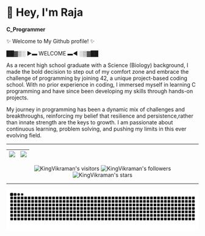 # 👋 Hey, I'm Raja
                                                                                                                                    
**C_Programmer**


✨ Welcome to My Github profile! ✨ 


██▓▒░ ►▬ WELCOME ▬◄ ░▒▓██

                                              
As a recent high school graduate with a Science (Biology) background, I made the bold decision to step out of my comfort zone and embrace the challenge of programming by joining 42, a unique project-based coding school. With no prior experience in coding, I immersed myself in learning C programming and have since been developing my skills through hands-on projects.

My journey in programming has been a dynamic mix of challenges and breakthroughs, reinforcing my belief that resilience and persistence,rather than innate strength are the keys to growth. I am passionate about continuous learning, problem solving, and pushing my limits in this ever evolving field.

<hr>
<table>
	<thead>
		<tr>
			<th align="center">
				<a href="https://github.com/KingVikraman?tab=repositories">
					<img src="https://github-readme-stats.vercel.app/api?username=KingVikraman&theme=tokyonight&show_icons=true&hide_border=true&count_private=true" style="max-width: 100%;">
				</a>
			</th>
			<th align="center">
				<a href="https://github.com/KingVikraman?tab=repositories">
					<img src="https://github-readme-stats.vercel.app/api/top-langs/?username=KingVikraman&theme=tokyonight&show_icons=true&hide_border=true&layout=compact" width="400">
				</a>
			</th>
		</tr>
	</thead>
</table>
<p align="center" dir="auto">
	<img alt="KingVikraman's visitors" src="https://komarev.com/ghpvc/?username=KingVikraman&amp;color=blue&amp;style=flat&amp;label=visitors" data-canonical-src="https://komarev.com/ghpvc/?username=KingVikraman&amp;color=blue&amp;style=flat&amp;label=visitors" style="max-width: 100%;">
	<img alt="KingVikraman's followers" src="https://img.shields.io/github/followers/KingVikraman?color=blue" data-canonical-src="https://img.shields.io/github/followers/KingVikraman?color=blue" style="max-width: 100%;">
	<img alt="KingVikraman's stars" src="https://img.shields.io/github/stars/KingVikraman?color=blue" data-canonical-src="https://img.shields.io/github/stars/KingVikraman?color=blue" style="max-width: 100%;">
</p>
<hr>

<img src="https://raw.githubusercontent.com/KingVikraman/KingVikraman/output/snake.svg" alt="Snake animation" />

<!--
**KingVikraman/KingVikraman** is a ✨ _special_ ✨ repository because its `README.md` (this file) appears on your GitHub profile.

Here are some ideas to get you started:

- 🔭 I’m currently working on ...
- 🌱 I’m currently learning ...
- 👯 I’m looking to collaborate on ...
- 🤔 I’m looking for help with ...
- 💬 Ask me about ...
- 📫 How to reach me: ...
- 😄 Pronouns: ...
- ⚡ Fun fact: ...
-->
